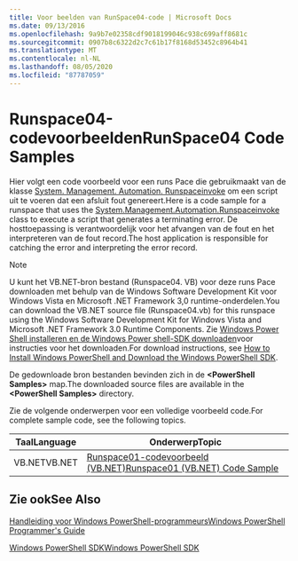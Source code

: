 ```yaml
---
title: Voor beelden van RunSpace04-code | Microsoft Docs
ms.date: 09/13/2016
ms.openlocfilehash: 9a9b7e02358cdf9018199046c938c699aff8681c
ms.sourcegitcommit: 0907b8c6322d2c7c61b17f8168d53452c8964b41
ms.translationtype: MT
ms.contentlocale: nl-NL
ms.lasthandoff: 08/05/2020
ms.locfileid: "87787059"
---
```

# <a name="runspace04-code-samples"></a><span data-ttu-id="f2c58-102">Runspace04-codevoorbeelden</span><span class="sxs-lookup"><span data-stu-id="f2c58-102">RunSpace04 Code Samples</span></span>

<span data-ttu-id="f2c58-103">Hier volgt een code voorbeeld voor een runs Pace die gebruikmaakt van de klasse [System. Management. Automation. Runspaceinvoke](/dotnet/api/System.Management.Automation.RunspaceInvoke) om een script uit te voeren dat een afsluit fout genereert.</span><span class="sxs-lookup"><span data-stu-id="f2c58-103">Here is a code sample for a runspace that uses the [System.Management.Automation.Runspaceinvoke](/dotnet/api/System.Management.Automation.RunspaceInvoke) class to execute a script that generates a terminating error.</span></span> <span data-ttu-id="f2c58-104">De hosttoepassing is verantwoordelijk voor het afvangen van de fout en het interpreteren van de fout record.</span><span class="sxs-lookup"><span data-stu-id="f2c58-104">The host application is responsible for catching the error and interpreting the error record.</span></span>

> [!NOTE]
> <span data-ttu-id="f2c58-105">U kunt het VB.NET-bron bestand (Runspace04. VB) voor deze runs Pace downloaden met behulp van de Windows Software Development Kit voor Windows Vista en Microsoft .NET Framework 3,0 runtime-onderdelen.</span><span class="sxs-lookup"><span data-stu-id="f2c58-105">You can download the VB.NET source file (Runspace04.vb) for this runspace using the Windows Software Development Kit for Windows Vista and Microsoft .NET Framework 3.0 Runtime Components.</span></span> <span data-ttu-id="f2c58-106">Zie [Windows Power Shell installeren en de Windows Power shell-SDK downloaden](/powershell/scripting/developer/installing-the-windows-powershell-sdk)voor instructies voor het downloaden.</span><span class="sxs-lookup"><span data-stu-id="f2c58-106">For download instructions, see [How to Install Windows PowerShell and Download the Windows PowerShell SDK](/powershell/scripting/developer/installing-the-windows-powershell-sdk).</span></span>
>
> <span data-ttu-id="f2c58-107">De gedownloade bron bestanden bevinden zich in de **\<PowerShell Samples>** map.</span><span class="sxs-lookup"><span data-stu-id="f2c58-107">The downloaded source files are available in the **\<PowerShell Samples>** directory.</span></span>

<span data-ttu-id="f2c58-108">Zie de volgende onderwerpen voor een volledige voorbeeld code.</span><span class="sxs-lookup"><span data-stu-id="f2c58-108">For complete sample code, see the following topics.</span></span>

|<span data-ttu-id="f2c58-109">Taal</span><span class="sxs-lookup"><span data-stu-id="f2c58-109">Language</span></span>|<span data-ttu-id="f2c58-110">Onderwerp</span><span class="sxs-lookup"><span data-stu-id="f2c58-110">Topic</span></span>|
|--------------|-----------|
|<span data-ttu-id="f2c58-111">VB.NET</span><span class="sxs-lookup"><span data-stu-id="f2c58-111">VB.NET</span></span>|[<span data-ttu-id="f2c58-112">Runspace01-codevoorbeeld (VB.NET)</span><span class="sxs-lookup"><span data-stu-id="f2c58-112">Runspace01 (VB.NET) Code Sample</span></span>](./runspace01-vb-net-code-sample.md)|

## <a name="see-also"></a><span data-ttu-id="f2c58-113">Zie ook</span><span class="sxs-lookup"><span data-stu-id="f2c58-113">See Also</span></span>

[<span data-ttu-id="f2c58-114">Handleiding voor Windows PowerShell-programmeurs</span><span class="sxs-lookup"><span data-stu-id="f2c58-114">Windows PowerShell Programmer's Guide</span></span>](./windows-powershell-programmer-s-guide.md)

[<span data-ttu-id="f2c58-115">Windows PowerShell SDK</span><span class="sxs-lookup"><span data-stu-id="f2c58-115">Windows PowerShell SDK</span></span>](../windows-powershell-reference.md)
